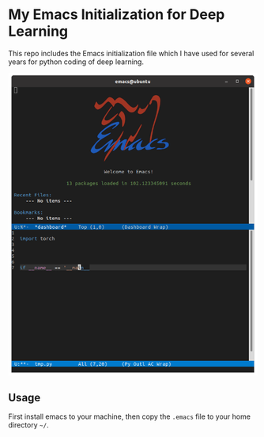 # My Emacs Initialization for Deep Learning

This repo includes the Emacs initialization file which I have used for several years for python coding of deep learning.

<img src="examples/emacs-interface.png" width="800" />


## Usage
First install emacs to your machine, then copy the `.emacs` file to your home directory `~/`.

